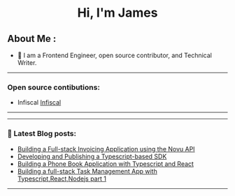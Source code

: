 <h1 align="center">Hi, I'm James</h1>

## About Me : 

- 🏢 I am a Frontend Engineer, open source contributor, and Technical Writer.

- ---

### Open source contibutions:
<!-- BLOG-POST-LIST:START -->
- Infiscal [Infiscal](https://github.com/Infisical/infisical)
---
---

### 📕 Latest Blog posts:
<!-- BLOG-POST-LIST:START -->
- [Building a Full-stack Invoicing Application using the Novu API](https://dev.to/jamesoyanna/exploring-the-power-of-the-novu-api-for-building-a-full-stack-invoicing-application-4cgh)
- [Developing and Publishing a Typescript-based SDK](https://dev.to/jamesoyanna/developing-and-publishing-a-typescript-based-sdk-3pph)
- [Building a Phone Book Application with Typescript and React](https://dev.to/jamesoyanna/building-a-phone-book-application-with-typescript-and-react-c2g)
- [Building a full-stack Task Management App with Typescript,React,Nodejs part 1](https://dev.to/jamesoyanna/building-a-full-stack-task-management-app-with-typescriptreactnodejs-29in)
<!-- BLOG-POST-LIST:END -->
---

<br>
